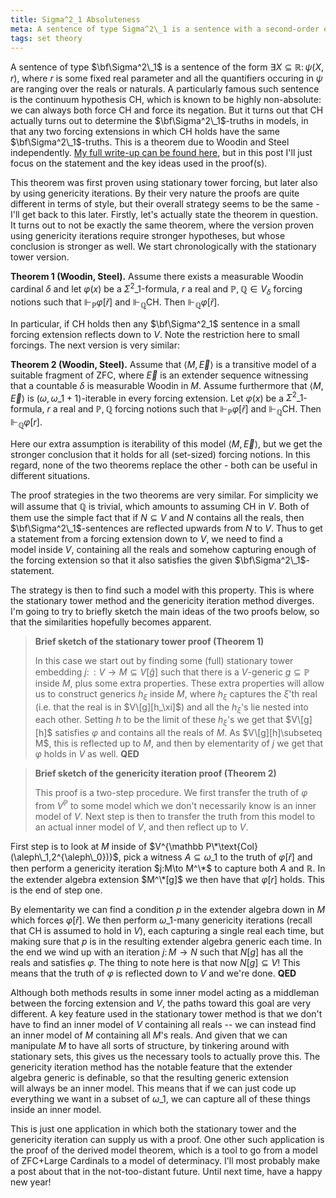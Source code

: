 ```yaml
---
title: Sigma^2_1 Absoluteness
meta: A sentence of type Sigma^2\_1 is a sentence with a second-order existential quantifier as the only second-order quantifier. A particularly famous such sentence is the continuum hypothesis (CH), which is known to be highly non-absolute - we can always both force it and force its negation. But it turns out that CH actually turns out to determine the Sigma^2\_1-truths in models, in that any two forcing extensions in which CH holds have the same Sigma^2\_1-truths. This is a theorem due to Woodin and Steel independently.
tags: set theory
---
```


A sentence of type $\bf\Sigma^2\_1$ is a sentence of the form $\exists X\subseteq\mathbb
R\colon\psi(X,r)$, where $r$ is some fixed real parameter and all the quantifiers
occuring in $\psi$ are ranging over the reals or naturals. A particularly famous such
sentence is the continuum hypothesis $\mathsf{CH}$, which is known to be highly
non-absolute: we can always both force $\mathsf{CH}$ and force its negation. But it
turns out that $\mathsf{CH}$ actually turns out to determine the $\bf\Sigma^2\_1$-truths
in models, in that any two forcing extensions in which $\mathsf{CH}$ holds have the
same $\bf\Sigma^2\_1$-truths. This is a theorem due to Woodin and Steel independently.
[My full write-up can be found here](/sigma2_1_absoluteness.pdf), but in this post
I'll just focus on the statement and the key ideas used in the proof(s).

This theorem was first proven using stationary tower forcing, but later also by using
genericity iterations. By their very nature the proofs are quite different in terms of
style, but their overall strategy seems to be the same - I'll get back to this later.
Firstly, let's actually state the theorem in question. It turns out to not be exactly
the same theorem, where the version proven using genericity iterations require stronger
hypotheses, but whose conclusion is stronger as well. We start chronologically with the
stationary tower version.

**Theorem 1 (Woodin, Steel).** Assume there exists a measurable Woodin cardinal
$\delta$ and let $\varphi(x)$ be a $\Sigma^2\_1$-formula, $r$ a real and $\mathbb
P,\mathbb Q\in V_\delta$ forcing notions such that $\Vdash_{\mathbb P}\varphi[\check
r]$ and $\Vdash_{\mathbb Q}\textsf{CH}$. Then $\Vdash_{\mathbb Q}\varphi[\check r]$.

In particular, if $\textsf{CH}$ holds then any $\bf\Sigma^2_1$ sentence in a small
forcing extension reflects down to $V$. Note the restriction here to small forcings.
The next version is very similar:

**Theorem 2 (Woodin, Steel).** Assume that $\langle M,\vec E\rangle$ is a transitive
model of a suitable fragment of $\mathsf{ZFC}$, where $\vec E$ is an extender sequence
witnessing that a countable $\delta$ is measurable Woodin in $M$. Assume furthermore
that $\langle M,\vec E\rangle$ is $(\omega,\omega\_1+1)$-iterable in every forcing
extension. Let $\varphi(x)$ be a $\Sigma^2\_1$-formula, $r$ a real and $\mathbb
P,\mathbb Q$ forcing notions such that $\Vdash_{\mathbb P}\varphi[\check r]$ and
$\Vdash_{\mathbb Q}\textsf{CH}$. Then $\Vdash_{\mathbb Q}\varphi[r]$.

Here our extra assumption is iterability of this model $\langle M,\vec E\rangle$, but
we get the stronger conclusion that it holds for all (set-sized) forcing notions. In
this regard, none of the two theorems replace the other - both can be useful in
different situations.

The proof strategies in the two theorems are very similar. For simplicity we will
assume that $\mathbb Q$ is trivial, which amounts to assuming $\textsf{CH}$ in $V$.
Both of them use the simple fact that if $N\subseteq V$ and $N$ contains all the reals,
then $\bf\Sigma^2\_1$-sentences are reflected upwards from $N$ to $V$. Thus to get a
statement from a forcing extension down to $V$, we need to find a model inside $V$,
containing all the reals and somehow capturing enough of the forcing extension so that
it also satisfies the given $\bf\Sigma^2\_1$-statement.

The strategy is then to find such a model with this property. This is where the
stationary tower method and the genericity iteration method diverges. I'm going to try
to briefly sketch the main ideas of the two proofs below, so that the similarities
hopefully becomes apparent.

> **Brief sketch of the stationary tower proof (Theorem 1)**
>
> In this case we start out by finding some (full) stationary tower embedding
> $j\colon:V\to M\subseteq V[\hat g]$ such that there is a $V$-generic
> $g\subseteq\mathbb P$ inside $M$, plus some extra properties. These extra properties
> will allow us to construct generics $h_\xi$ inside $M$, where $h_\xi$ captures the
> $\xi$'th real (i.e. that the real is in $V\[g][h_\xi]$) and all the $h_\xi$'s lie
> nested into each other. Setting $h$ to be the limit of these $h_\xi$'s we get that
> $V\[g][h]$ satisfies $\varphi$ and contains all the reals of $M$. As
> $V\[g][h]\subseteq M$, this is reflected up to $M$, and then by elementarity of $j$
> we get that $\varphi$ holds in $V$ as well. **QED**

> **Brief sketch of the genericity iteration proof (Theorem 2)**
>
> This proof is a two-step procedure. We first transfer the truth of $\varphi$ from
> $V^{\mathbb P}$ to some model which we don't necessarily know is an inner model of
> $V$. Next step is then to transfer the truth from this model to an actual inner model
> of $V$, and then reflect up to $V$.

First step is to look at $M$ inside of $V^{\mathbb
P\*\text{Col}(\aleph\_1,2^{\aleph\_0})}$, pick a witness $A\subseteq\omega\_1$ to the
truth of $\varphi[\check r]$ and then perform a genericity iteration $j:M\to M^\*$ to
capture both $A$ and $\mathbb R$. In the extender algebra extension $M^\*[g]$ we then
have that $\varphi[r]$ holds. This is the end of step one.

By elementarity we can find a condition $p$ in the extender algebra down in $M$ which
forces $\varphi[\check r]$. We then perform $\omega\_1$-many genericity iterations
(recall that $\textsf{CH}$ is assumed to hold in $V$), each capturing a single real
each time, but making sure that $p$ is in the resulting extender algebra generic each
time. In the end we wind up with an iteration $j\colon M\to N$ such that $N[g]$ has all
the reals and satisfies $\varphi$. The thing to note here is that now $N[g]\subseteq
V$! This means that the truth of $\varphi$ is reflected down to $V$ and we're
done. **QED**

Although both methods results in some inner model acting as a middleman between the
forcing extension and $V$, the paths toward this goal are very different. A key feature
used in the stationary tower method is that we don't have to find an inner model of $V$
containing all reals -- we can instead find an inner model of $M$ containing all $M$'s
reals. And given that we can manipulate $M$ to have all sorts of structure, by
tinkering around with stationary sets, this gives us the necessary tools to actually
prove this. The genericity iteration method has the notable feature that the extender
algebra generic is definable, so that the resulting generic extension will always be an
inner model. This means that if we can just code up everything we want in a subset of
$\omega\_1$, we can capture all of these things inside an inner model.

This is just one application in which both the stationary tower and the genericity
iteration can supply us with a proof. One other such application is the proof of the
derived model theorem, which is a tool to go from a model of $\textsf{ZFC}$+Large
Cardinals to a model of determinacy. I'll most probably make a post about that in the
not-too-distant future. Until next time, have a happy new year!

